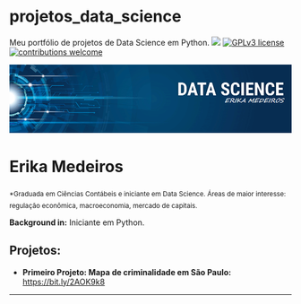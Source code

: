 # projetos_data_science
Meu portfólio de projetos de Data Science em Python.
[![](https://img.shields.io/badge/python-3.7+-blue.svg)](https://www.python.org/downloads/release/python-365/) [![GPLv3 license](https://img.shields.io/badge/License-GPLv3-blue.svg)](http://perso.crans.org/besson/LICENSE.html) [![contributions welcome](https://img.shields.io/badge/contributions-welcome-brightgreen.svg?style=flat)](https://github.com/carlosfab/data_science/issues)

<p align="center">
  <img src="banner.png" >
</p>

# Erika Medeiros
<sub>*Graduada em Ciências Contábeis e iniciante em Data Science. Áreas de maior interesse: regulação econômica, macroeconomia, mercado de capitais.</sub>



**Background in:** Iniciante em Python.


## Projetos:

* **Primeiro Projeto: Mapa de criminalidade em São Paulo:** https://bit.ly/2AOK9k8
---
